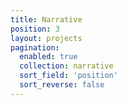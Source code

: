 ```yaml
---
title: Narrative
position: 3
layout: projects
pagination: 
  enabled: true
  collection: narrative
  sort_field: 'position'
  sort_reverse: false
---
```


